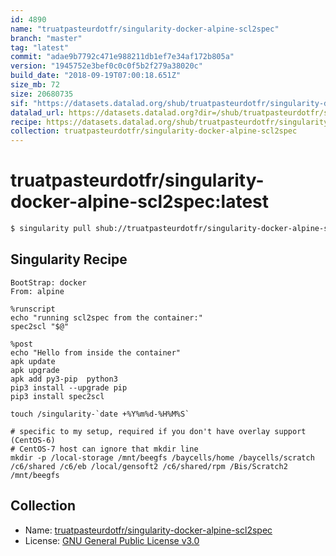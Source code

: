 ```yaml
---
id: 4890
name: "truatpasteurdotfr/singularity-docker-alpine-scl2spec"
branch: "master"
tag: "latest"
commit: "adae9b7792c471e988211db1ef7e34af172b805a"
version: "1945752e3bef0c0c0f5b2f279a38020c"
build_date: "2018-09-19T07:00:18.651Z"
size_mb: 72
size: 20680735
sif: "https://datasets.datalad.org/shub/truatpasteurdotfr/singularity-docker-alpine-scl2spec/latest/2018-09-19-adae9b77-1945752e/1945752e3bef0c0c0f5b2f279a38020c.simg"
datalad_url: https://datasets.datalad.org?dir=/shub/truatpasteurdotfr/singularity-docker-alpine-scl2spec/latest/2018-09-19-adae9b77-1945752e/
recipe: https://datasets.datalad.org/shub/truatpasteurdotfr/singularity-docker-alpine-scl2spec/latest/2018-09-19-adae9b77-1945752e/Singularity
collection: truatpasteurdotfr/singularity-docker-alpine-scl2spec
---
```


# truatpasteurdotfr/singularity-docker-alpine-scl2spec:latest

```bash
$ singularity pull shub://truatpasteurdotfr/singularity-docker-alpine-scl2spec:latest
```

## Singularity Recipe

```singularity
BootStrap: docker
From: alpine

%runscript
echo "running scl2spec from the container:"
spec2scl "$@"

%post
echo "Hello from inside the container"
apk update
apk upgrade
apk add py3-pip  python3 
pip3 install --upgrade pip
pip3 install spec2scl

touch /singularity-`date +%Y%m%d-%H%M%S`

# specific to my setup, required if you don't have overlay support (CentOS-6)
# CentOS-7 host can ignore that mkdir line
mkdir -p /local-storage /mnt/beegfs /baycells/home /baycells/scratch /c6/shared /c6/eb /local/gensoft2 /c6/shared/rpm /Bis/Scratch2 /mnt/beegfs
```

## Collection

 - Name: [truatpasteurdotfr/singularity-docker-alpine-scl2spec](https://github.com/truatpasteurdotfr/singularity-docker-alpine-scl2spec)
 - License: [GNU General Public License v3.0](https://api.github.com/licenses/gpl-3.0)

